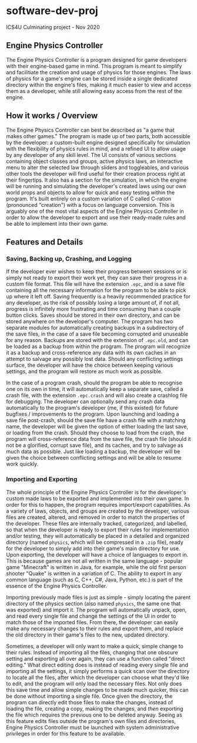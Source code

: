 # software-dev-proj
ICS4U Culminating project - Nov 2020




## Engine Physics Controller


The Engine Physics Controller is a program designed for game developers with their engine-based game in mind. This program is meant to simplify and facilitiate the creation and usage of physics for those engines. The laws of physics for a game's engine can be stored inside a single dedicated directory within the engine's files, making it much easier to view and access them as a developer, while still allowing easy access from the rest of the engine.



## How it works / Overview


The Engine Physics Controller can best be described as "a game that makes other games." The program is made up of two parts, both accessible by the developer: a custom-built engine designed specifically for simulation with the flexibility of physics rules in mind, and a refined UI to allow usage by any developer of any skill level. The UI consists of various sections containing object classes and groups, active physics laws, an interactive menu to alter the selected law through sliders and toggleables, and various other tools the developer will find useful for their creation process right at their fingertips. It also has a section for the simulation, in which the engine will be running and simulating the developer's created laws using our own world props and objects to allow for quick and easy testing within the program. It's built entirely on a custom variation of C called C-ration (pronounced "creation") with a focus on language conversion. This is arguably one of the most vital aspects of the Engine Physics Controller in order to allow the developer to export and use their ready-made rules and be able to implement into their own game.



## Features and Details


### Saving, Backing up, Crashing, and Logging

If the developer ever wishes to keep their progress between sessions or is simply not ready to export their work yet, they can save their progress in a custom file format. This file will have the extension `.epc`, and is a save file containing all the necessary information for the program to be able to pick up where it left off. Saving frequently is a heavily recommended practice for any developer, as the risk of possibly losing a large amount of, if not all, progress is infinitely more frustrating and time consuming than a couple button clicks. Saves should be stored in their own directory, and can be stored anywhere on the developer's computer. The program has two separate modules for automatically creating backups in a subdirectory of the save files, in the case of a save file becoming corrupted and unuseable for any reason. Backups are stored with the extension of `.epc.old`, and can be loaded as a backup from within the program. The program will recognize it as a backup and cross-reference any data with its own caches in an attempt to salvage any possibly lost data. Should any conflicting settings surface, the developer will have the choice between keeping various settings, and the program will restore as much work as possible.

In the case of a program crash, should the program be able to recognise one on its own in time, it will automatically keep a separate save, called a crash file, with the extension `.epc.crash` and will also create a crashlog file for debugging. The developer can optionally send any crash data automatically to the program's developer (me, if this existed) for future bugfixes / improvements to the program. Upon launching and loading a save file post-crash, should the save file have a crash file with a matching name, the developer will be given the option of either loading the last save, or loading from the crash. Should they choose to load from the crash, the program will cross-reference data from the save file, the crash file (should it not be a glorified, corrupt save file), and its caches, and try to salvage as much data as possible. Just like loading a backup, the developer will be given the choice between conflicting settings and will be able to resume work quickly.


### Importing and Exporting


The whole principle of the Engine Physics Controller is for the developer's custom made laws to be exported and implemented into their own game. In order for this to happen, the program requires import/export capabilities. As a variety of laws, objects, and groups are created by the developer, various files are created, altered, and removed in order to match the properties of the developer. These files are internally tracked, categorized, and labelled, so that when the developer is ready to export their rules for implementation and/or testing, they will automatically be placed in a detailed and organized directory (named `physics`, which will be compressed in a `.zip` file), ready for the developer to simply add into their game's main directory for use. Upon exporting, the developer will have a choice of languages to export in. This is because games are not all written in the same language - popular game "Minecraft" is written in Java, for example, while the old first person shooter "Quake" is written in a variation of C. The ability to export in any common language (such as C, C++, C#, Java, Python, etc.) is part of the essence of the Engine Physics Controller.

Importing previously made files is just as simple - simply locating the parent directory of the physics section (also named `physics`, the same one that was exported) and import it. The program will automatically unpack, open, and read every single file and change the settings of the UI in order to match those of the imported files. From there, the developer can easily make any necessary changes to their rules and export them, and replace the old directory in their game's files to the new, updated directory.

Sometimes, a developer will only want to make a quick, simple change to their rules. Instead of importing all the files, changing that one obscure setting and exporting all over again, they can use a function called "direct editing." What direct editing does is instead of reading every single file and importing all the settings, it simply performs a quick scan over the directory to locate all the files, after which the developer can choose what they'd like to edit, and the program will only load the necessary files. Not only does this save time and allow simple changes to be made much quicker, this can be done without importing a single file. Once given the directory, the program can directly edit those files to make the changes, instead of loading the file, creating a copy, making the changes, and *then* exporting the file which requires the previous one to be deleted anyway. Seeing as this feature edits files outside the program's own files and directories, Engine Physics Controller must be launched with system administrative privileges in order for this feature to be available.
